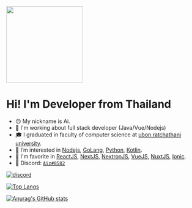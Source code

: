 <img src="https://images.squarespace-cdn.com/content/v1/5dda9f2de3177e778547286c/1575538455084-IZ7TBL2JZJECDXLRTRF5/repair.gif?format=1000w?raw=true" height="200px">

# Hi! I'm Developer from Thailand
- 🙃 My nickname is Ai.
- 🔭 I'm working about full stack developer (Java/Vue/Nodejs)
- 🎓 I graduated in faculty of computer science at [ubon ratchathani university](https://www.ubu.ac.th/).
- 👀 I’m interested in [Nodejs](https://nodejs.org/en/), [GoLang](https://go.dev/), [Python](https://www.anaconda.com/products/distribution), [Kotlin](https://kotlinlang.org/).
- 🌟 I'm favorite in [ReactJS](https://reactjs.org/), [NextJS](https://nextjs.org/), [NextronJS](https://github.com/saltyshiomix/nextron), [VueJS](https://vuejs.org/), [NuxtJS](https://nuxtjs.org/), [Ionic](https://ionicframework.com/).
- 🍾 Discord: [`Aiz#8582`](https://discord.com/users/248843732412006401)

[![discord](https://discordapp.com/api/guilds/242665251487612928/embed.png?style=banner2)](https://discord.gg/VwKwd9f)

[![Top Langs](https://github-readme-stats.vercel.app/api/top-langs/?username=Ai-Sasit&langs_count=6&layout=compact&theme=merko)](https://github.com/anuraghazra/github-readme-stats)

[![Anurag's GitHub stats](https://github-readme-stats.vercel.app/api?username=Ai-Sasit&theme=merko)](https://github.com/anuraghazra/github-readme-stats)
